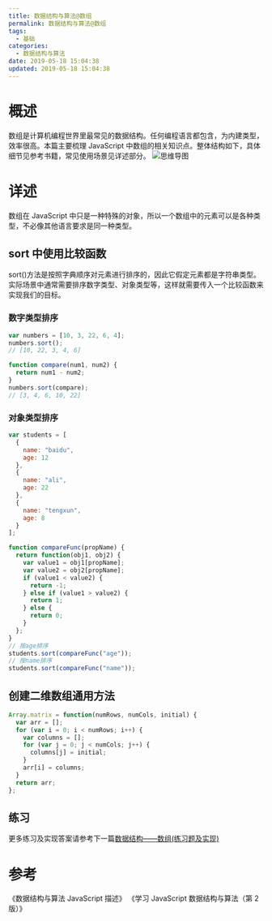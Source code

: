 ```yaml
---
title: 数据结构与算法@数组
permalink: 数据结构与算法@数组
tags:
  - 基础
categories:
  - 数据结构与算法
date: 2019-05-18 15:04:38
updated: 2019-05-18 15:04:38
---
```


# 概述

数组是计算机编程世界里最常见的数据结构。任何编程语言都包含，为内建类型，效率很高。本篇主要梳理 JavaScript 中数组的相关知识点。整体结构如下，具体细节见参考书籍，常见使用场景见详述部分。
![思维导图](0.svg)

<!-- more -->

# 详述

数组在 JavaScript 中只是一种特殊的对象，所以一个数组中的元素可以是各种类型，不必像其他语言要求是同一种类型。

## sort 中使用比较函数

sort()方法是按照字典顺序对元素进行排序的，因此它假定元素都是字符串类型。实际场景中通常需要排序数字类型、对象类型等，这样就需要传入一个比较函数来实现我们的目标。

### 数字类型排序

```js
var numbers = [10, 3, 22, 6, 4];
numbers.sort();
// [10, 22, 3, 4, 6]

function compare(num1, num2) {
  return num1 - num2;
}
numbers.sort(compare);
// [3, 4, 6, 10, 22]
```

### 对象类型排序

```js
var students = [
  {
    name: "baidu",
    age: 12
  },
  {
    name: "ali",
    age: 22
  },
  {
    name: "tengxun",
    age: 8
  }
];

function compareFunc(propName) {
  return function(obj1, obj2) {
    var value1 = obj1[propName];
    var value2 = obj2[propName];
    if (value1 < value2) {
      return -1;
    } else if (value1 > value2) {
      return 1;
    } else {
      return 0;
    }
  };
}
// 按age排序
students.sort(compareFunc("age"));
// 按name排序
students.sort(compareFunc("name"));
```

## 创建二维数组通用方法

```js
Array.matrix = function(numRows, numCols, initial) {
  var arr = [];
  for (var i = 0; i < numRows; i++) {
    var columns = [];
    for (var j = 0; j < numCols; j++) {
      columns[j] = initial;
    }
    arr[i] = columns;
  }
  return arr;
};
```

## 练习

更多练习及实现答案请参考下一篇[数据结构——数组(练习题及实现)](/2019/04/28/data-structures-array-2)

# 参考

《数据结构与算法 JavaScript 描述》
《学习 JavaScript 数据结构与算法（第 2 版）》
